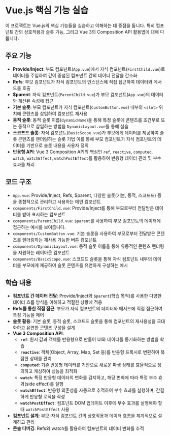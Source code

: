 # Vue.js 핵심 기능 실습

이 프로젝트는 Vue.js의 핵심 기능들을 실습하고 이해하는 데 중점을 둡니다. 특히 컴포넌트 간의 상호작용과 슬롯 기능, 그리고 Vue 3의 Composition API 활용법에 대해 다룹니다.

## 주요 기능

*   **Provide/Inject**: 부모 컴포넌트(`App.vue`)에서 자식 컴포넌트(`FirstChild.vue`)로 데이터를 주입하여 깊이 중첩된 컴포넌트 간의 데이터 전달을 간소화
*   **Refs**: 부모 컴포넌트가 자식 컴포넌트의 인스턴스에 직접 접근하여 데이터와 메서드를 호출
*   **$parent**: 자식 컴포넌트(`ParentChild.vue`)가 부모 컴포넌트(`App.vue`)의 데이터와 계산된 속성에 접근
*   **기본 슬롯**: 부모 컴포넌트가 자식 컴포넌트(`CustomButton.vue`) 내부의 `<slot>` 위치에 콘텐츠를 삽입하여 컴포넌트 재사용
*   **동적 슬롯**: 동적 슬롯 이름(`dynamicName`)을 통해 특정 슬롯에 콘텐츠를 조건부로 또는 동적으로 삽입하는 방법을 `DynamicLayout.vue`를 통해 실습
*   **스코프드 슬롯**: 자식 컴포넌트(`BasicScope.vue`)가 부모에게 데이터를 제공하여 슬롯 콘텐츠를 렌더링하는 슬롯 기법 이를 통해 부모 컴포넌트가 자식 컴포넌트의 데이터를 기반으로 슬롯 내용을 사용자 정의
*   **반응형 API**: Vue 3 Composition API의 핵심인 `ref`, `reactive`, `computed`, `watch`, `watchEffect`, `watchPostEffect`를 활용하여 반응형 데이터 관리 및 부수 효과를 처리

## 코드 구조

*   `App.vue`: Provide/Inject, Refs, $parent, 다양한 슬롯(기본, 동적, 스코프드) 등을 종합적으로 관리하고 사용하는 메인 컴포넌트
*   `components/FirstChild.vue`: Provide/Inject를 통해 부모로부터 전달받은 데이터를 받아 표시하는 컴포넌트
*   `components/ParentChild.vue`: `$parent`를 사용하여 부모 컴포넌트의 데이터에 접근하는 예시를 보여줍니다.
*   `components/CustomButton.vue`: 기본 슬롯을 사용하여 부모로부터 전달받은 콘텐츠를 렌더링하는 재사용 가능한 버튼 컴포넌트
*   `components/DynamicLayout.vue`: 동적 슬롯 이름을 통해 유동적인 콘텐츠 렌더링을 지원하는 레이아웃 컴포넌트
*   `components/BasicScope.vue`: 스코프드 슬롯을 통해 자식 컴포넌트 내부의 데이터를 부모에게 제공하여 슬롯 콘텐츠를 유연하게 구성하는 예시

## 학습 내용

*   **컴포넌트 간 데이터 전달**: Provide/Inject와 `$parent`(학습 목적)를 사용한 다양한 데이터 흐름 방식을 이해하고 적절한 상황에 적용
*   **Refs를 통한 직접 접근**: 부모가 자식 컴포넌트의 데이터와 메서드에 직접 접근하여 특정 기능을 제어
*   **슬롯 활용**: 기본 슬롯, 동적 슬롯, 스코프드 슬롯을 통해 컴포넌트의 재사용성을 극대화하고 유연한 콘텐츠 구성을 설계
*   **Vue 3 Composition API**:
    *   **`ref`**: 원시 값과 객체를 반응형으로 만들어 UI와 데이터를 동기화하는 방법을 학습
    *   **`reactive`**: 객체(Object, Array, Map, Set 등)를 반응형 프록시로 변환하여 복잡한 상태를 관리
    *   **`computed`**: 기존 반응형 데이터를 기반으로 새로운 파생 상태를 효율적으로 정의하고 캐싱하여 성능을 최적화
    *   **`watch`**: 특정 반응형 데이터의 변화를 감지하고, 해당 변화에 따라 특정 부수 효과(side effect)를 실행
    *   **`watchEffect`**: 반응형 의존성을 자동으로 추적하여 부수 효과를 실행하며, 간결하게 반응형 로직을 작성
    *   **`watchPostEffect`**: 컴포넌트 DOM 업데이트 이후에 부수 효과를 실행해야 할 때 `watchPostEffect` 사용
*   **컴포넌트 설계**: 부모-자식 컴포넌트 간의 상호작용과 데이터 흐름을 체계적으로 설계하고 관리
*   **콘솔 디버깅**: Refs와 watch를 활용하여 컴포넌트의 데이터 변화를 추적